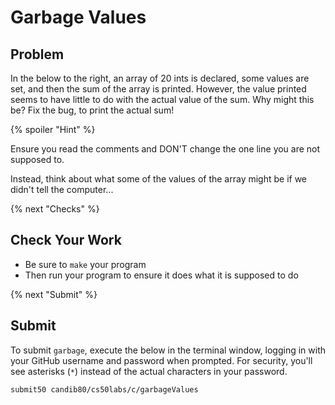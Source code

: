 # Garbage Values

## Problem

In the below to the right, an array of 20 ints is declared, some values are set, and then the sum of the array is printed. However, the value printed seems to have little to do with the actual value of the sum. Why might this be? Fix the bug, to print the actual sum!

{% spoiler "Hint" %}

Ensure you read the comments and DON'T change the one line you are not supposed to.

Instead, think about what some of the values of the array might be if we didn't tell the computer...

{% next "Checks" %}

## Check Your Work

- Be sure to `make` your program
- Then run your program to ensure it does what it is supposed to do

{% next "Submit" %}

## Submit

To submit `garbage`, execute the below in the terminal window, logging in with your GitHub username and password when prompted. For security, you'll see asterisks (`*`) instead of the actual characters in your password.
```
submit50 candib80/cs50labs/c/garbageValues
```
